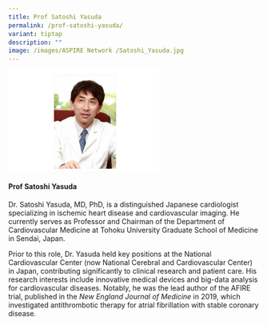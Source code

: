 ```yaml
---
title: Prof Satoshi Yasuda
permalink: /prof-satoshi-yasuda/
variant: tiptap
description: ""
image: /images/ASPIRE Network /Satoshi_Yasuda.jpg
---
```

<p></p>
<div class="isomer-image-wrapper">
<img style="width: 60%;" height="auto" width="100%" alt="" src="/images/ASPIRE Network /Satoshi_Yasuda.png">
</div>
<h4>Prof Satoshi Yasuda</h4>
<p>Dr. Satoshi Yasuda, MD, PhD, is a distinguished Japanese cardiologist
specializing in ischemic heart disease and cardiovascular imaging. He currently
serves as Professor and Chairman of the Department of Cardiovascular Medicine
at Tohoku University Graduate School of Medicine in Sendai, Japan.</p>
<p>Prior to this role, Dr. Yasuda held key positions at the National Cardiovascular
Center (now National Cerebral and Cardiovascular Center) in Japan, contributing
significantly to clinical research and patient care. His research interests
include innovative medical devices and big-data analysis for cardiovascular
diseases. Notably, he was the lead author of the AFIRE trial, published
in the <em>New England Journal of Medicine</em> in 2019, which investigated
antithrombotic therapy for atrial fibrillation with stable coronary disease.</p>